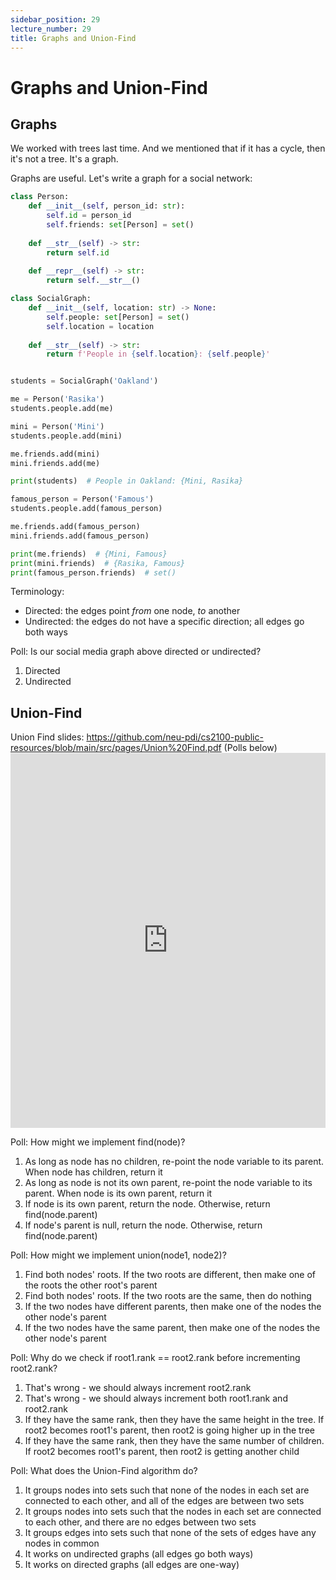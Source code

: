 ```yaml
---
sidebar_position: 29
lecture_number: 29
title: Graphs and Union-Find
---
```


# Graphs and Union-Find

## Graphs

We worked with trees last time. And we mentioned that if it has a cycle, then it's not a tree. It's a graph.

Graphs are useful. Let's write a graph for a social network:

```python
class Person:
    def __init__(self, person_id: str):
        self.id = person_id
        self.friends: set[Person] = set()
    
    def __str__(self) -> str:
        return self.id
    
    def __repr__(self) -> str:
        return self.__str__()

class SocialGraph:
    def __init__(self, location: str) -> None:
        self.people: set[Person] = set()
        self.location = location
    
    def __str__(self) -> str:
        return f'People in {self.location}: {self.people}'


students = SocialGraph('Oakland')

me = Person('Rasika')
students.people.add(me)

mini = Person('Mini')
students.people.add(mini)

me.friends.add(mini)
mini.friends.add(me)

print(students)  # People in Oakland: {Mini, Rasika}

famous_person = Person('Famous')
students.people.add(famous_person)

me.friends.add(famous_person)
mini.friends.add(famous_person)

print(me.friends)  # {Mini, Famous}
print(mini.friends)  # {Rasika, Famous}
print(famous_person.friends)  # set()
```

Terminology:
- Directed: the edges point _from_ one node, _to_ another
- Undirected: the edges do not have a specific direction; all edges go both ways

Poll: Is our social media graph above directed or undirected?
1. Directed
2. Undirected

## Union-Find

Union Find slides: https://github.com/neu-pdi/cs2100-public-resources/blob/main/src/pages/Union%20Find.pdf (Polls below)
<embed src="https://github.com/neu-pdi/cs2100-public-resources/blob/main/src/pages/Union%20Find.pdf" type="application/pdf" width="100%" height="600px" title="Union Find Slides" />

Poll: How might we implement find(node)?
1. As long as node has no children, re-point the node variable to its parent. When node has children, return it
2. As long as node is not its own parent, re-point the node variable to its parent. When node is its own parent, return it
3. If node is its own parent, return the node. Otherwise, return find(node.parent)
4. If node's parent is null, return the node. Otherwise, return find(node.parent)

Poll: How might we implement union(node1, node2)?
1. Find both nodes' roots. If the two roots are different, then make one of the roots the other root's parent
2. Find both nodes' roots. If the two roots are the same, then do nothing
3. If the two nodes have different parents, then make one of the nodes the other node's parent
4. If the two nodes have the same parent, then make one of the nodes the other node's parent

Poll: Why do we check if root1.rank == root2.rank before incrementing root2.rank?
1. That's wrong - we should always increment root2.rank
2. That's wrong - we should always increment both root1.rank and root2.rank
3. If they have the same rank, then they have the same height in the tree. If root2 becomes root1's parent, then root2 is going higher up in the tree
4. If they have the same rank, then they have the same number of children. If root2 becomes root1's parent, then root2 is getting another child

Poll: What does the Union-Find algorithm do?
1. ​​It groups nodes into sets such that none of the nodes in each set are connected to each other, and all of the edges are between two sets
2. It groups nodes into sets such that the nodes in each set are connected to each other, and there are no edges between two sets
3. It groups edges into sets such that none of the sets of edges have any nodes in common
4. It works on undirected graphs (all edges go both ways)
5. It works on directed graphs (all edges are one-way)
